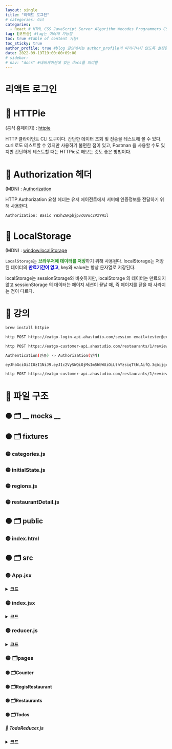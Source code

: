 ```yaml
---
layout: single
title: "리액트 로그인"
# categories: Git
categories:
  - React # HTML CSS JavaScript Server Algorithm Wecodes Programmers CS Github Blog
tag: [코드숨] #tag는 여러개 가능함
toc: true #table of content 기능!
toc_sticky: true
author_profile: true #blog 글안에서는 author_profile이 따라다니지 않도록 설정함
date: 2022-09-19T19:00:00+09:00
# sidebar:
# nav: "docs" #네비게이션에 있는 docs를 의미함
---
```

<style>
.crimson {
  color: crimson;
  font-weight: bold;
}

.mediumblue {
  color: mediumblue;
  font-weight: bold;
}

.forestgreen {
  color: forestgreen;
  font-weight: bold;
}

.black {
  color: black;
  font-weight: bold;
}
</style>

# 리액트 로그인
# 🔴 HTTPie
(공식 홈페이지) : [httpie](https://httpie.io/)

HTTP 클라이언트 CLI 도구이다. 간단한 데이터 조회 및 전송을 테스트해 볼 수 있다. curl 로도 테스트할 수 있지만 사용하기 불편한 점이 있고, Postman 을 사용할 수도 있지만 간단하게 테스트할 때는 HTTPie로 해보는 것도 좋은 방법이다.

# 🔴 Authorization 헤더
(MDN) : [Authorization](https://developer.mozilla.org/ko/docs/Web/HTTP/Headers/Authorization)

HTTP Authorization 요청 헤더는 유저 에이전트에서 서버에 인증정보를 전달하기 위해 사용한다.

```bash
Authorization: Basic YWxhZGRpbjpvcGVuc2VzYW1l
```

# 🔴 LocalStorage
(MDN) : [window.localStorage](https://developer.mozilla.org/ko/docs/Web/API/Window/localStorage)

`LocalStorage`는 <span class="forestgreen">브라우저에 데이터를 저장</span>하기 위해 사용된다. localStorage는 저장된 데이터의 <span class="mediumblue">만료기간이 없고</span>, key와 value는 항상 문자열로 저장된다.

localStorage는 sessionStorage와 비슷하지만, localStorage 의 데이터는 만료되지 않고 sessionStorage 의 데이터는 페이지 세션이 끝날 때, 즉 페이지를 닫을 때 사라지는 점이 다르다.

# 🔴 강의
```bash
brew install httpie

http POST https://eatgo-login-api.ahastudio.com/session email=tester@example.com password=test

http POST https://eatgo-customer-api.ahastudio.com/restaurants/1/reviews score=5 description=good
```

```bash
Authentication(인증) -> Authorization(인가)

eyJhbGciOiJIUzI1NiJ9.eyJ1c2VySWQiOjMsIm5hbWUiOiLthYzsiqTthLAifQ.3qbijgcDDeFcVviXBZ45BS8CgdtpQvaCoXTkktEsPks

http POST https://eatgo-customer-api.ahastudio.com/restaurants/1/reviews score=5 description=Good "Authorization: Bearer eyJhbGciOiJIUzI1NiJ9.eyJ1c2VySWQiOjMsIm5hbWUiOiLthYzsiqTthLAifQ.3qbijgcDDeFcVviXBZ45BS8CgdtpQvaCoXTkktEsPks"
```














# 🔴 파일 구조
## 🟠 🗂 __ mocks __
## 🟠 🗂 fixtures
### 🟡 categories.js
### 🟡 initialState.js
### 🟡 regions.js
### 🟡 restaurantDetail.js
## 🟠 🗂 public
### 🟡 index.html
## 🟠 🗂 src
### 🟡 App.jsx
<details>
<summary class="black">코드</summary>
<div markdown="1">

```jsx
// App.jsx
import {
  Routes,
  Route,
  Link,
} from 'react-router-dom';

import HomePage from './pages/HomePage';
import CounterPage from './pages/Counter/App';
import TodosPage from './pages/Todos/TodosPage';
import NotFoundPage from './pages/NotFoundPage';

export default function App() {
  return (
    <>
      <header>
        <h1>
          <Link to="/">코드숨 11기</Link>
        </h1>
      </header>
      <Routes>
        <Route path="/" element={<HomePage />} />
        <Route path="/counter" element={<CounterPage />} />
        <Route path="/todos" element={<TodosPage />} />
        <Route path="*" element={<NotFoundPage />} />
      </Routes>
    </>
  );
```
</div>
</details>

### 🟡 index.jsx
<details>
<summary class="black">코드</summary>
<div markdown="1">

```jsx
// index.jsx
import ReactDom from 'react-dom/client';

import { BrowserRouter } from 'react-router-dom';

import { Provider } from 'react-redux';

import App from './App';

import store from './store';

ReactDom.createRoot(document.getElementById('app')).render(
  <Provider store={store}>
    <BrowserRouter>
      <App />
    </BrowserRouter>
  </Provider>,
);
```
</div>
</details>

### 🟡 reducer.js
<details>
<summary class="black">코드</summary>
<div markdown="1">

```jsx
// reducer.js
import { combineReducers } from 'redux';

import todosReducer from './pages/Todos/todosReducer';

const rootReducer = combineReducers({
  todosPage: todosReducer,
});

export default rootReducer;
```
</div>
</details>

### 🟡 🗂pages

#### 🟢 🗂Counter
#### 🟢 🗂RegisRestaurant
#### 🟢 🗂Restaurants
#### 🟢 🗂Todos

##### 🔵 TodoReducer.js
<details>
<summary class="black">코드</summary>
<div markdown="1">

```jsx
// TodoReducer.js
import { v4 as uuidv4 } from 'uuid';

// Redux action
// - 필수
//  - type (string)
// - 두가지 방법 중 택 1
//  - 자기 마음대로 적는 방법 (ex. todoTitle 이라고 직접 적어놓음)
//  - payload (object) => { todoTitle }

const initialState = {
  todoTitle: '',
  todos: [],
};

// eslint-disable-next-line default-param-last
export default function reducer(state = initialState, action) {
  const { todoTitle, todos } = state;
  const { type, payload } = action;

  const index = {
    'todos/updateTodoTitle': () => ({
      ...state,
      todoTitle: payload.todoTitle,
    }),

    'todos/addTodo': () => {
      if (!todoTitle) return state;

      return {
        todoTitle: '',
        todos: [
          ...todos,
          { id: uuidv4(), title: todoTitle },
        ],
      };
    },

    'todos/deleteTodo': () => ({
      ...state,
      todos: todos.filter((todo) => todo.id !== payload.id),
    }),

    default: () => state,
  };

  return (index[type] || index.default)();
}
```
</div>
</details>

<!-- ① ② ③ ④ ⑤ ⑥ ⑦ ⑧ ⑨-->

<!-- ### 2. Link 넣기

```

유형 1: (설명어를 입력) : [gunhee's coding blog](https://gunhee-jeong.github.io/)
유형 2: (URL 자동연결) : <https://gunhee-jeong.github.io/>
유형 3: (동일 파일 내 '문단으로 이동') : [1. Header로 이동](###-1-header)

```

<details>
<summary class="black">코드</summary>
<div markdown="1">

```jsx
// helloWorld!
const hello = 'hi';
```
</div>
</details>

1. 특수문자를 제거
2. 스페이스는 -로 바꾸고
3. 대문자는 소문자로!
   그래서 ### 1. Header -> #1-header

## Link: [google][https://www.google.com/]

### 3. 수평선

```

---

```

---

### 4. 라인 바꾸기

```

스페이스바를 2번 눌러주면 다음칸으로
이동할 수 있어요!

```

---

스페이스바를 2번 눌러주면
다음칸으로 이동할 수 있어요!

### 5. list 만들기

```

1. 1번
2. 2번
3. 3번

- 순서없는 list
  - 순서없는 list
    - 순서없는 list

```

1. 1번
2. 2번
3. 3번

- 순서없는 list
  - 순서없는 list
    - 순서없는 list

---

### 6. font 관련

```

**진하게** -> 볼드
_기울여서_ -> 이탤릭체
~~취소선~~ -> 취소선

<ul>밑줄넣기</ul> -> 밑줄
<span style="color:red">빨간 글씨</span> -> 글자색
이것이 `인라인` 입니다 -> 인라인 코드
```

**진하게** -> 볼드
_기울여서_ -> 이탤릭체
~~취소선~~ -> 취소선
<u>밑줄넣기</u> -> 밑줄
<span style="color:red">빨간 글씨</span>
이것이 `인라인` 입니다 -> 인라인 코드

---

### 7. 인용구문

```
> coding
>
> > JavaScript
> >
> > > 내가 프짱!
```

> coding
>
> > JavaScript
> >
> > > 내가 프짱!

---

### 8. 이미지 삽입

```
유형1: ('사이즈를 조절' -> HTML 태그 사용) : <img src="https://gunhee-jeong.github.io/assets/images/blogLogo.png" width="300" height="200">
유형2: (이미지 삽입 후 -> 링크 걸기)
[![이미지](https://gunhee-jeong.github.io/assets/images/blogLogo/blogLogo.png)](https://gunhee-jeong.github.io/)
```

유형1: ('사이즈를 조절' -> HTML 태그 사용) : <img src="https://gunhee-jeong.github.io/assets/images/blogLogo.png" width="300" height="200">
유형2: (이미지 삽입 후 -> 링크 걸기)
[![이미지](https://gunhee-jeong.github.io/assets/images/blogLogo.png)](https://gunhee-jeong.github.io/)

### 9. 표 만들기

```
||국어|영어|
| :--- | ---: | :--: |
|건희 | 100점 | 100점
|철수 | 100점 | 100점
```

|      |  국어 | 영어  |
| :--- | ----: | :---: |
| 건희 | 100점 | 100점 |
| 철수 | 100점 | 100점 |

> - header를 넣고 싶은 경우 ---을 사용하고 :을 이용하여 정렬에 사용함!

### 10. 토글 만들기
 -->
